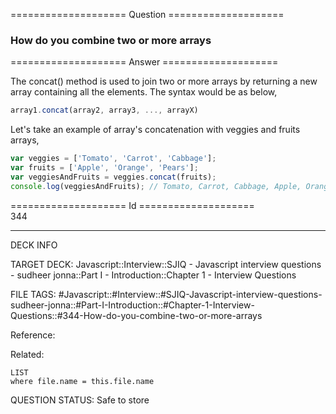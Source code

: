 ==================== Question ====================  

### How do you combine two or more arrays  

==================== Answer ====================  

The concat() method is used to join two or more arrays by returning a new array
containing all the elements. The syntax would be as below,

```javascript
array1.concat(array2, array3, ..., arrayX)
```

Let's take an example of array's concatenation with veggies and fruits arrays,

```javascript
var veggies = ['Tomato', 'Carrot', 'Cabbage'];
var fruits = ['Apple', 'Orange', 'Pears'];
var veggiesAndFruits = veggies.concat(fruits);
console.log(veggiesAndFruits); // Tomato, Carrot, Cabbage, Apple, Orange, Pears
```

==================== Id ====================  
344

---

DECK INFO

TARGET DECK: Javascript::Interview::SJIQ - Javascript interview questions - sudheer jonna::Part I - Introduction::Chapter 1 - Interview Questions

FILE TAGS: #Javascript::#Interview::#SJIQ-Javascript-interview-questions-sudheer-jonna::#Part-I-Introduction::#Chapter-1-Interview-Questions::#344-How-do-you-combine-two-or-more-arrays

Reference:

Related:

```dataview
LIST
where file.name = this.file.name
```

QUESTION STATUS: Safe to store
